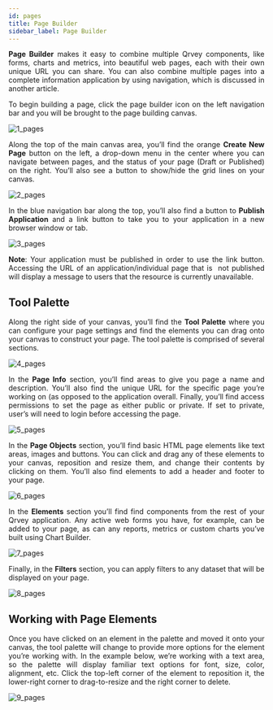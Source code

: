 ```yaml
---
id: pages
title: Page Builder
sidebar_label: Page Builder
---
```


<div style="text-align: justify">

**Page Builder** makes it easy to combine multiple Qrvey components, like forms, charts and metrics, into beautiful web pages, each with their own unique URL you can share. You can also combine multiple pages into a complete information application by using navigation, which is discussed  in another article.

To begin building a page, click the page builder icon on the left navigation bar and you will be brought to the page building canvas.

![1_pages](https://s3.amazonaws.com/cdn.qrvey.com/documentation_assets/ui-docs/builders/3.4.5.1_pages/1_pages.png#thumbnail)

Along the top of the main canvas area, you’ll find the orange **Create New Page** button on the left, a drop-down menu in the center where you can navigate between pages, and the status of your page (Draft or Published) on the right. You’ll also see a button to show/hide the grid lines on your canvas.

![2_pages](https://s3.amazonaws.com/cdn.qrvey.com/documentation_assets/ui-docs/builders/3.4.5.1_pages/2_pages.png#thumbnail-20)

In the blue navigation bar along the top, you’ll also find a button to **Publish Application** and a link button to take you to your application in a new browser window or tab.

![3_pages](https://s3.amazonaws.com/cdn.qrvey.com/documentation_assets/ui-docs/builders/3.4.5.1_pages/3_pages.png#thumbnail-40)

**Note**: Your application must be published in order to use the link button. Accessing the URL of an application/individual page that is  not published will display a message to users that the resource is currently unavailable.

## Tool Palette
Along the right side of your canvas, you’ll find the **Tool Palette** where you can configure your page settings and find the elements you can drag onto your canvas to construct your page. The tool palette is comprised of several sections.

![4_pages](https://s3.amazonaws.com/cdn.qrvey.com/documentation_assets/ui-docs/builders/3.4.5.1_pages/4_pages.png#thumbnail-40)

In the **Page Info** section, you’ll find areas to give you page a name and description. You’ll also find the unique URL for the specific page you’re working on (as opposed to the application overall. Finally, you’ll find access permissions to set the page as either public or private. If set to private, user’s will need to login before accessing the page.

![5_pages](https://s3.amazonaws.com/cdn.qrvey.com/documentation_assets/ui-docs/builders/3.4.5.1_pages/5_pages.png#thumbnail-40)

In the **Page Objects** section, you’ll find basic HTML page elements like text areas, images and buttons. You can click and drag any of these elements to your canvas, reposition and resize them, and change their contents by clicking on them. You’ll also find elements to add a header and footer to your page.

![6_pages](https://s3.amazonaws.com/cdn.qrvey.com/documentation_assets/ui-docs/builders/3.4.5.1_pages/6_pages.png#thumbnail-40)

In the **Elements** section you’ll find find components from the rest of your Qrvey application. Any active web forms you have, for example, can be added to your page, as can any reports, metrics or custom charts you’ve built using Chart Builder.

![7_pages](https://s3.amazonaws.com/cdn.qrvey.com/documentation_assets/ui-docs/builders/3.4.5.1_pages/7_pages.png#thumbnail-40)

Finally, in the **Filters** section, you can apply filters to any dataset that will be displayed on your page.

![8_pages](https://s3.amazonaws.com/cdn.qrvey.com/documentation_assets/ui-docs/builders/3.4.5.1_pages/8_pages.png#thumbnail-40)

## Working with Page Elements
Once you have clicked on an element in the palette and moved it onto your canvas, the tool palette will change to provide more options for the element you’re working with. In the example below, we’re working with a text area, so the palette will display familiar text options for font, size, color, alignment, etc. Click the top-left corner of the element to reposition it, the lower-right corner to drag-to-resize and the right corner to delete.

![9_pages](https://s3.amazonaws.com/cdn.qrvey.com/documentation_assets/ui-docs/builders/3.4.5.1_pages/9_pages.png#thumbnail)

